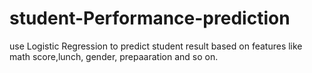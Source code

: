 # student-Performance-prediction
use Logistic Regression to predict student result based on features like math score,lunch, gender, prepaaration and so on.

